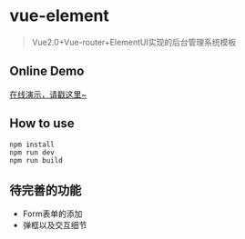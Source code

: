 # vue-element
>Vue2.0+Vue-router+ElementUI实现的后台管理系统模板

## Online Demo
[在线演示，请戳这里~](http://monster1935.github.io/vue-element)

## How to use
```shell
npm install
npm run dev
npm run build
```
## 待完善的功能
- Form表单的添加
- 弹框以及交互细节
